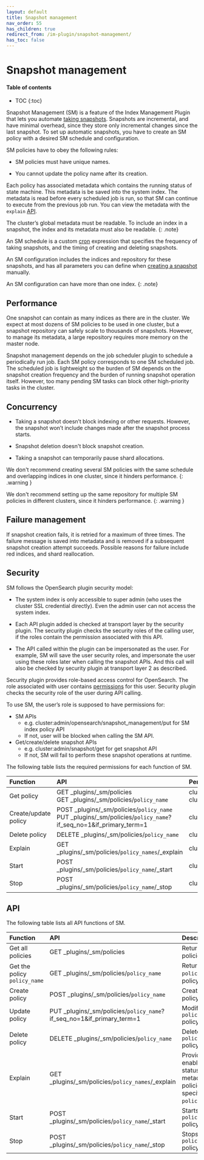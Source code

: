 ```yaml
---
layout: default
title: Snapshot management
nav_order: 55
has_children: true
redirect_from: /im-plugin/snapshot-management/
has_toc: false
---
```


# Snapshot management

#### Table of contents
- TOC
{:toc}

Snapshot Management (SM) is a feature of the Index Management Plugin that lets you automate [taking snapshots]({{site.url}}{{site.baseurl}}/opensearch/snapshot-restore#take-snapshots). Snapshots are incremental, and have minimal overhead, since they store only incremental changes since the last snapshot. To set up automatic snapshots, you have to create an SM policy with a desired SM schedule and configuration. 

SM policies have to obey the following rules:

- SM policies must have unique names. 

- You cannot update the policy name after its creation. 

Each policy has associated metadata which contains the running status of state machine. This metadata is be saved into the system index. The metadata is read before every scheduled job is run, so that SM can continue to execute from the previous job run. You can view the metadata with the `explain` [API](#API).

The cluster’s global metadata must be readable. To include an index in a snapshot, the index and its metadata must also be readable.
{: .note}

An SM schedule is a custom [cron]({{site.url}}{{site.baseurl}}/monitoring-plugins/alerting/cron) expression that specifies the frequency of taking snapshots, and the timing of creating and deleting snapshots. 

An SM configuration includes the indices and repository for these snapshots, and has all parameters you can define when [creating a snapshot]({{site.url}}{{site.baseurl}}/opensearch/snapshot-restore#take-snapshots) manually. 

An SM configuration can have more than one index.
{: .note}

## Performance 

One snapshot can contain as many indices as there are in the cluster. We expect at most dozens of SM policies to be used in one cluster, but a snapshot repository can safely scale to thousands of snapshots. However, to manage its metadata, a large repository requires more memory on the master node. 

Snapshot management depends on the job scheduler plugin to schedule a periodically run job. Each SM policy corresponds to one SM scheduled job. The scheduled job is lightweight so the burden of SM depends on the snapshot creation frequency and the burden of running snapshot operation itself. However, too many pending SM tasks can block other high-priority tasks in the cluster.

## Concurrency 

- Taking a snapshot doesn’t block indexing or other requests. However, the snapshot won’t include changes made after the snapshot process starts. 

- Snapshot deletion doesn't block snapshot creation.

- Taking a snapshot can temporarily pause shard allocations. 

We don't recommend creating several SM policies with the same schedule and overlapping indices in one cluster, since it hinders performance. 
{: .warning }

We don't recommend setting up the same repository for multiple SM policies in different clusters, since it hinders performance. 
{: .warning }

## Failure management

If snapshot creation fails, it is retried for a maximum of three times. The failure message is saved into metadata and is removed if a subsequent snapshot creation attempt succeeds. Possible reasons for failure include red indices, and shard reallocation.

## Security

SM follows the OpenSearch plugin security model:

- The system index is only accessible to super admin (who uses the cluster SSL credential directly). Even the admin user can not access the system index.
    
- Each API plugin added is checked at transport layer by the security plugin. The security plugin checks the security roles of the calling user, if the roles contain the permission associated with this API.
    
- The API called within the plugin can be impersonated as the user. For example, SM will save the user security roles, and impersonate the user using these roles later when calling the snapshot APIs. And this call will also be checked by security plugin at transport layer 2 as described.

Security plugin provides role-based access control for OpenSearch. The role associated with user contains [permissions]({{site.url}}{{site.baseurl}}/security-plugin/access-control/permissions) for this user. Security plugin checks the security role of the user during API calling.

To use SM, the user’s role is supposed to have permissions for:

* SM APIs
    * e.g.  cluster:admin/opensearch/snapshot_management/put for SM index policy API
    * If not, user will be blocked when calling the SM API.
* Get/create/delete snapshot APIs
    * e.g. cluster:admin/snapshot/get for get snapshot API
    * If not, SM will fail to perform these snapshot operations at runtime.

The following table lists the required permissions for each function of SM.

Function | API | Permission
:--- | :--- | :---
Get policy | GET _plugins/_sm/policies<br>GET _plugins/_sm/policies/`policy_name` | cluster:admin/opensearch/snapshot_management/policy/get<br>cluster:admin/opensearch/snapshot_management/policy/search 
Create/update policy | POST _plugins/_sm/policies/`policy_name`<br> PUT _plugins/_sm/policies/`policy_name`?if_seq_no=1&if_primary_term=1 | cluster:admin/opensearch/snapshot_management/policy/write
Delete policy | DELETE  _plugins/_sm/policies/`policy_name` | cluster:admin/opensearch/snapshot_management/policy/delete
Explain | GET _plugins/_sm/policies/`policy_names`/_explain | cluster:admin/opensearch/snapshot_management/policy/explain
Start | POST  _plugins/_sm/policies/`policy_name`/_start | cluster:admin/opensearch/snapshot_management/policy/start
Stop| POST  _plugins/_sm/policies/`policy_name`/_stop | cluster:admin/opensearch/snapshot_management/policy/stop


## API

The following table lists all API functions of SM.

Function | API | Description
:--- | :--- | :---
Get all policies | GET _plugins/_sm/policies | Returns all SM policies.
Get the policy `policy_name` | GET _plugins/_sm/policies/`policy_name` | Returns the `policy_name` SM policy.
Create policy | POST _plugins/_sm/policies/`policy_name` | Creates an SM policy.
Update policy | PUT _plugins/_sm/policies/`policy_name`?if_seq_no=1&if_primary_term=1 | Modifies the `policy_name` policy.
Delete policy | DELETE  _plugins/_sm/policies/`policy_name` | Deletes the `policy_name` policy.
Explain | GET _plugins/_sm/policies/`policy_names`/_explain | Provides the enabled/disabled status and the metadata for all policies specified by `policy_names`.
Start | POST  _plugins/_sm/policies/`policy_name`/_start | Starts the `policy_name` policy.
Stop| POST  _plugins/_sm/policies/`policy_name`/_stop | Stops the `policy_name` policy.